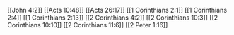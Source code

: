 [[John 4:2]]
[[Acts 10:48]]
[[Acts 26:17]]
[[1 Corinthians 2:1]]
[[1 Corinthians 2:4]]
[[1 Corinthians 2:13]]
[[2 Corinthians 4:2]]
[[2 Corinthians 10:3]]
[[2 Corinthians 10:10]]
[[2 Corinthians 11:6]]
[[2 Peter 1:16]]
